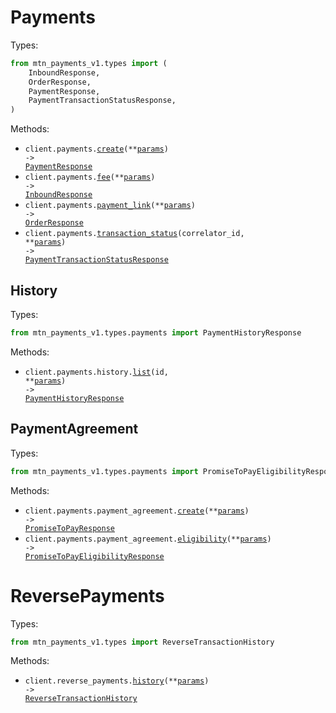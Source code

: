 # Payments

Types:

```python
from mtn_payments_v1.types import (
    InboundResponse,
    OrderResponse,
    PaymentResponse,
    PaymentTransactionStatusResponse,
)
```

Methods:

- <code title="post /payments">client.payments.<a href="./src/mtn_payments_v1/resources/payments/payments.py">create</a>(\*\*<a href="src/mtn_payments_v1/types/payment_create_params.py">params</a>) -> <a href="./src/mtn_payments_v1/types/payment_response.py">PaymentResponse</a></code>
- <code title="post /payments/fee">client.payments.<a href="./src/mtn_payments_v1/resources/payments/payments.py">fee</a>(\*\*<a href="src/mtn_payments_v1/types/payment_fee_params.py">params</a>) -> <a href="./src/mtn_payments_v1/types/inbound_response.py">InboundResponse</a></code>
- <code title="post /payments/payment-link">client.payments.<a href="./src/mtn_payments_v1/resources/payments/payments.py">payment_link</a>(\*\*<a href="src/mtn_payments_v1/types/payment_payment_link_params.py">params</a>) -> <a href="./src/mtn_payments_v1/types/order_response.py">OrderResponse</a></code>
- <code title="get /payments/{correlatorId}/transactionStatus">client.payments.<a href="./src/mtn_payments_v1/resources/payments/payments.py">transaction_status</a>(correlator_id, \*\*<a href="src/mtn_payments_v1/types/payment_transaction_status_params.py">params</a>) -> <a href="./src/mtn_payments_v1/types/payment_transaction_status_response.py">PaymentTransactionStatusResponse</a></code>

## History

Types:

```python
from mtn_payments_v1.types.payments import PaymentHistoryResponse
```

Methods:

- <code title="get /payments/{id}/history">client.payments.history.<a href="./src/mtn_payments_v1/resources/payments/history.py">list</a>(id, \*\*<a href="src/mtn_payments_v1/types/payments/history_list_params.py">params</a>) -> <a href="./src/mtn_payments_v1/types/payments/payment_history_response.py">PaymentHistoryResponse</a></code>

## PaymentAgreement

Types:

```python
from mtn_payments_v1.types.payments import PromiseToPayEligibilityResponse, PromiseToPayResponse
```

Methods:

- <code title="post /payments/payment-agreement">client.payments.payment_agreement.<a href="./src/mtn_payments_v1/resources/payments/payment_agreement.py">create</a>(\*\*<a href="src/mtn_payments_v1/types/payments/payment_agreement_create_params.py">params</a>) -> <a href="./src/mtn_payments_v1/types/payments/promise_to_pay_response.py">PromiseToPayResponse</a></code>
- <code title="get /payments/payment-agreement/eligibility">client.payments.payment_agreement.<a href="./src/mtn_payments_v1/resources/payments/payment_agreement.py">eligibility</a>(\*\*<a href="src/mtn_payments_v1/types/payments/payment_agreement_eligibility_params.py">params</a>) -> <a href="./src/mtn_payments_v1/types/payments/promise_to_pay_eligibility_response.py">PromiseToPayEligibilityResponse</a></code>

# ReversePayments

Types:

```python
from mtn_payments_v1.types import ReverseTransactionHistory
```

Methods:

- <code title="get /reverse-payment/history">client.reverse_payments.<a href="./src/mtn_payments_v1/resources/reverse_payments.py">history</a>(\*\*<a href="src/mtn_payments_v1/types/reverse_payment_history_params.py">params</a>) -> <a href="./src/mtn_payments_v1/types/reverse_transaction_history.py">ReverseTransactionHistory</a></code>
